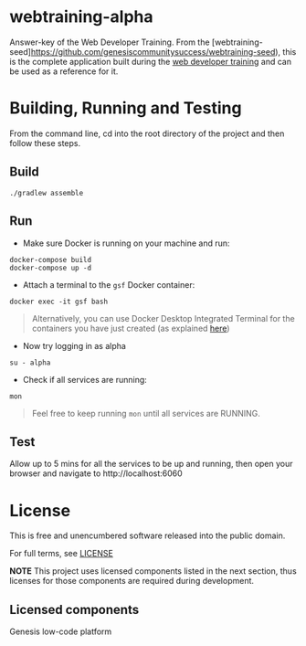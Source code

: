 # webtraining-alpha

Answer-key of the Web Developer Training. From the [webtraining-seed]https://github.com/genesiscommunitysuccess/webtraining-seed), this is the complete application built during the [web developer training](https://docs.genesis.global/secure/getting-started/web-training/training-intro/) and can be used as a reference for it.

# Building, Running and Testing
From the command line, cd into the root directory of the project and then follow these steps.

## Build
```shell
./gradlew assemble
```

## Run
* Make sure Docker is running on your machine and run:
```shell
docker-compose build
docker-compose up -d
```

* Attach a terminal to the `gsf` Docker container:
```shell
docker exec -it gsf bash
```
> Alternatively, you can use Docker Desktop Integrated Terminal for the containers you have just created (as explained [here](https://www.docker.com/blog/integrated-terminal-for-running-containers-extended-integration-with-containerd-and-more-in-docker-desktop-4-12/))

* Now try logging in as alpha 
```shell
su - alpha
```

* Check if all services are running:
```shell
mon
```
> Feel free to keep running `mon` until all services are RUNNING.

## Test
Allow up to 5 mins for all the services to be up and running, then open your browser and navigate to http://localhost:6060

# License

This is free and unencumbered software released into the public domain.

For full terms, see [LICENSE](./LICENSE)

**NOTE** This project uses licensed components listed in the next section, thus licenses for those components are required during development.

## Licensed components
Genesis low-code platform
